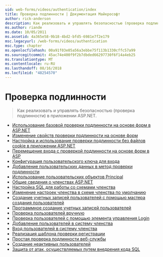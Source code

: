 ```yaml
---
uid: web-forms/videos/authentication/index
title: Проверка подлинности | Документация Майкрософт
author: rick-anderson
description: Как реализовать и управлять безопасностью (проверка подлинности) в приложении ASP.NET.
ms.author: riande
ms.date: 10/05/2011
ms.assetid: 4a365e58-9b18-4bd2-bfd5-6981e7f2e179
msc.legacyurl: /web-forms/videos/authentication
msc.type: chapter
ms.openlocfilehash: 00a91f03e05a56a3ebbe75f113b1330cffc57a99
ms.sourcegitcommit: 45ac74e400f9f2b7dbded66297730f6f14a4eb25
ms.translationtype: MT
ms.contentlocale: ru-RU
ms.lasthandoff: 08/16/2018
ms.locfileid: "48254570"
---
```

<a name="authentication"></a>Проверка подлинности
====================
> Как реализовать и управлять безопасностью (проверка подлинности) в приложении ASP.NET.


- [Использование базовой проверки подлинности на основе форм в ASP.NET](using-basic-forms-authentication-in-aspnet.md)
- [Изменение свойств проверки подлинности на основе форм](how-to-change-the-forms-authentication-properties.md)
- [Настройка и использование проверки подлинности без файлов cookie в приложении ASP.NET](how-to-setup-and-use-cookie-less-authentication-in-an-aspnet-application.md)
- [Перемещение входа с проверкой подлинности на основе форм в ASP](asp-forms-login-relocation.md)
- [Конфигурация пользовательского ключа для входа](forms-login-custom-key-configuration.md)
- [Добавление пользовательских данных в метод проверки подлинности](add-custom-data-to-the-authentication-method.md)
- [Использование пользовательских объектов Principal](use-custom-principal-objects.md)
- [Общие сведения о членствах ASP.NET](understanding-aspnet-memberships.md)
- [Настройка SQL для работы со схемами членства](configuring-sql-to-work-with-membership-schemas.md)
- [Изменение настроек членства в схеме членства по умолчанию](changing-membership-settings-in-the-default-membership-schema.md)
- [Создание учетных записей пользователей с помощью мастера создания пользователей](creating-user-accounts-with-the-create-user-wizard.md)
- [Программное создание учетных записей пользователей](creating-user-accounts-programmatically.md)
- [Проверка пользователей вручную](validating-users-manually.md)
- [Проверка пользователей с помощью элемента управления Login](validating-users-with-the-login-control.md)
- [Добавление пользователей в систему членства](adding-users-to-your-membership-system.md)
- [Вход пользователей в систему членства](logging-users-into-your-membership-system.md)
- [Реализация шаблона проверки регистрации](implement-the-registration-verification-pattern.md)
- [Простая проверка подлинности веб-службы](simple-web-service-authentication.md)
- [Создание неактивных пользователей](creating-inactive-users.md)
- [Защита от атак, осуществляемых путем внедрения кода SQL](sql-injection-defense.md)

